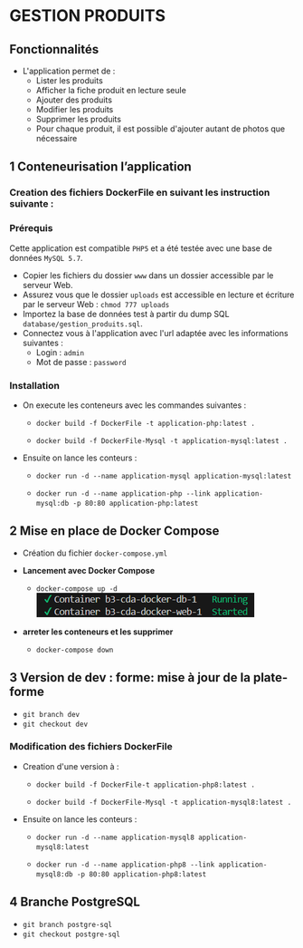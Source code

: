 # GESTION PRODUITS

## Fonctionnalités

- L'application permet de :
    - Lister les produits
    - Afficher la fiche produit en lecture seule
    - Ajouter des produits
    - Modifier les produits
    - Supprimer les produits
    - Pour chaque produit, il est possible d'ajouter autant de photos que nécessaire

## 1 Conteneurisation l’application

### Creation des fichiers DockerFile en suivant les instruction suivante :
### Prérequis

Cette application est compatible `PHP5` et a été testée avec une base de données `MySQL 5.7`.
- Copier les fichiers du dossier `www` dans un dossier accessible par le serveur Web.
- Assurez vous que le dossier `uploads` est accessible en lecture et écriture par le serveur Web : `chmod 777 uploads`
- Importez la base de données test à partir du dump SQL `database/gestion_produits.sql`.
- Connectez vous à l'application avec l'url adaptée avec les informations suivantes :
    - Login : `admin`
    - Mot de passe : `password`
### Installation
- On execute les conteneurs avec les commandes suivantes :

    - `docker build -f DockerFile -t application-php:latest .`

    - `docker build -f DockerFile-Mysql -t application-mysql:latest .`

- Ensuite on lance les conteurs : 

    - `docker run -d --name application-mysql application-mysql:latest`

    - `docker run -d --name application-php --link application-mysql:db -p 80:80 application-php:latest`

## 2 Mise en place de Docker Compose

- Création du fichier ``docker-compose.yml``
- **Lancement avec Docker Compose**
    - ``docker-compose up -d``
        ![alt text](img/image.png)
        
- **arreter les conteneurs et les supprimer**
     - `docker-compose down`

## 3 Version de dev : forme: mise à jour de la plate-forme
- ``git branch dev`` 
- ``git checkout dev``
### Modification des fichiers DockerFile
- Creation d'une version à  :
    - `docker build -f DockerFile-t application-php8:latest .`

    - `docker build -f DockerFile-Mysql -t application-mysql8:latest .`

- Ensuite on lance les conteurs : 

    - `docker run -d --name application-mysql8 application-mysql8:latest`

    - `docker run -d --name application-php8 --link application-mysql8:db -p 80:80 application-php8:latest`
## 4 Branche PostgreSQL
- ``git branch postgre-sql`` 
- ``git checkout postgre-sql``